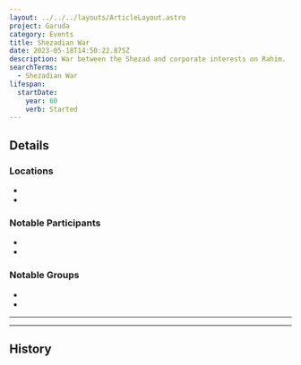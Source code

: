 ```yaml
---
layout: ../../../layouts/ArticleLayout.astro
project: Garuda
category: Events
title: Shezadian War
date: 2023-05-18T14:50:22.875Z
description: War between the Shezad and corporate interests on Rahim.
searchTerms:
  - Shezadian War
lifespan:
  startDate:
    year: 60
    verb: Started
---
```

## Details

### Locations
* 
* 

### Notable Participants
* 
* 

### Notable Groups  
* 
* 

[use double horizontal rule to add a details pane]::
_____
_____

## History